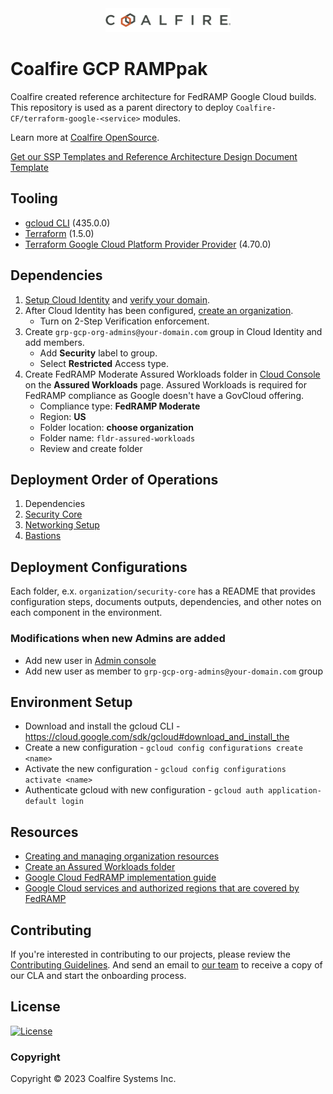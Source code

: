 <div align="center">
<img src="coalfire_logo.png" width="200">

</div>

# Coalfire GCP RAMPpak

Coalfire created reference architecture for FedRAMP Google Cloud builds. This repository is used as a parent directory to deploy `Coalfire-CF/terraform-google-<service>` modules.

Learn more at [Coalfire OpenSource](https://coalfire.com/opensource).

[Get our SSP Templates and Reference Architecture Design Document Template](https://www.coalfire.com/services/fedramp/ramp-pak-documentation)

## Tooling

- [gcloud CLI](https://cloud.google.com/sdk/gcloud) (435.0.0)
- [Terraform](https://www.terraform.io/downloads) (1.5.0)
- [Terraform Google Cloud Platform Provider Provider](https://registry.terraform.io/providers/hashicorp/google) (4.70.0)

## Dependencies

1. [Setup Cloud Identity](https://cloud.google.com/identity/docs/set-up-cloud-identity-admin) and [verify your domain](https://cloud.google.com/identity/docs/verify-domain).
2. After Cloud Identity has been configured, [create an organization](https://cloud.google.com/resource-manager/docs/creating-managing-organization).
    - Turn on 2-Step Verification enforcement.
3. Create `grp-gcp-org-admins@your-domain.com` group in Cloud Identity and add members.
    - Add **Security** label to group.
    - Select **Restricted** Access type.
4. Create FedRAMP Moderate Assured Workloads folder in [Cloud Console](https://console.cloud.google.com/) on the **Assured Workloads** page. Assured Workloads is required for FedRAMP compliance as Google doesn't have a GovCloud offering.
    - Compliance type: **FedRAMP Moderate**
    - Region: **US**
    - Folder location: **choose organization**
    - Folder name: `fldr-assured-workloads`
    - Review and create folder

## Deployment Order of Operations

1. Dependencies
2. [Security Core](organization/security-core/README.md)
3. [Networking Setup](organization/networking/README.md)
5. [Bastions](organization/bastions/README.md)

## Deployment Configurations

Each folder, e.x. `organization/security-core` has a README that provides configuration steps, documents outputs, dependencies, and other notes on each component in the environment.

### Modifications when new Admins are added

- Add new user in [Admin console](https://admin.google.com)
- Add new user as member to `grp-gcp-org-admins@your-domain.com` group

## Environment Setup

- Download and install the gcloud CLI - https://cloud.google.com/sdk/gcloud#download_and_install_the
- Create a new configuration - `gcloud config configurations create <name>`
- Activate the new configuration - `gcloud config configurations activate <name>`
- Authenticate gcloud with new configuration - `gcloud auth application-default login`

## Resources

- [Creating and managing organization resources](https://cloud.google.com/resource-manager/docs/creating-managing-organization#acquiring)
- [Create an Assured Workloads folder](https://cloud.google.com/assured-workloads/docs/create-folder)
- [Google Cloud FedRAMP implementation guide](https://cloud.google.com/architecture/fedramp-implementation-guide)
- [Google Cloud services and authorized regions that are covered by FedRAMP](https://cloud.google.com/security/compliance/fedramp)

## Contributing

If you're interested in contributing to our projects, please review the [Contributing Guidelines](CONTRIBUTING.md). And send an email to [our team](contributing@coalfire.com) to receive a copy of our CLA and start the onboarding process.

## License

[![License](https://img.shields.io/badge/license-MIT-blue.svg)](https://opensource.org/license/mit/)

### Copyright

Copyright © 2023 Coalfire Systems Inc.